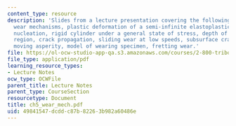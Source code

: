 ```yaml
---
content_type: resource
description: 'Slides from a lecture presentation covering the following topics: Delamination
  wear mechanisms, plastic deformation of a semi-infinite elastoplastic solid, crack
  nucleation, rigid cylinder under a general state of stress, depth of void nucleation
  region, crack propagation, sliding wear at low speeds, subsurface crack under a
  moving asperity, model of wearing specimen, fretting wear.'
file: https://ol-ocw-studio-app-qa.s3.amazonaws.com/courses/2-800-tribology-fall-2004/49841547dcddc87b82263b982a60486e_ch5_wear_mech.pdf
file_type: application/pdf
learning_resource_types:
- Lecture Notes
ocw_type: OCWFile
parent_title: Lecture Notes
parent_type: CourseSection
resourcetype: Document
title: ch5_wear_mech.pdf
uid: 49841547-dcdd-c87b-8226-3b982a60486e
---
```

